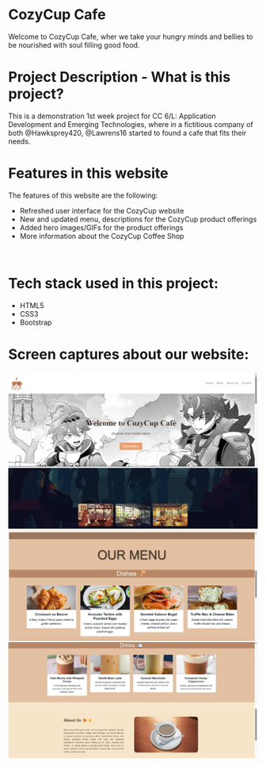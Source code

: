 # CozyCup Cafe
Welcome to CozyCup Cafe, wher we take your hungry minds and bellies to be nourished with soul filling good food.

# Project Description - What is this project?
This is a demonstration 1st week project for CC 6/L: Application Development and Emerging Technologies, where in a fictitious company of both @Hawksprey420, @Lawrens16 started to found a cafe that fits their needs.

# Features in this website
The features of this website are the following:<br>

- Refreshed user interface for the CozyCup website
- New and updated menu, descriptions for the CozyCup product offerings
- Added hero images/GIFs for the product offerings
- More information about the CozyCup Coffee Shop

<br>

# Tech stack used in this project:
- HTML5<br>
- CSS3 <br>
- Bootstrap <br>

# Screen captures about our website:
![Hero Image](img/markdown/Screenshot%202025-08-13%20080742.png)
![Hero Image](img/markdown/Screenshot%202025-08-13%20080750.png)
![Hero Image](img/markdown/Screenshot%202025-08-13%20080802.png)
![Hero Image](img/markdown/Screenshot%202025-08-13%20080816.png)
